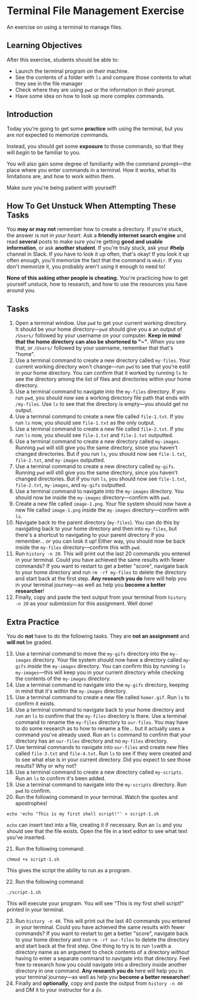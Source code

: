# Terminal File Management Exercise

An exercise on using a terminal to manage files.

## Learning Objectives

After this exercise, students should be able to:

- Launch the terminal program on their machine.
- See the contents of a folder with `ls` and compare those contents to what they see in the file manager
- Check where they are using `pwd` or the information in their prompt.
- Have some idea on how to look up more complex commands.

## Introduction

Today you're going to get some **practice** with using the terminal, but you are _not_ expected to memorize commands.

Instead, you should get some **exposure** to those commands, so that they will _begin_ to be familiar to you.

You will also gain some degree of familiarity with the command prompt—the place where you enter commands in a terminal. How it works, what its limitations are, and how to work within them.

Make sure you're being patient with yourself!

## How To Get Unstuck When Attempting These Tasks

You **may or may not** remember how to create a directory. If you're stuck, the answer is _not in your heart_. Ask a **friendly internet search engine** and read **several** posts to make sure you're getting **good and usable information**, or ask **another student**. If you're truly stuck, ask your **#help** channel in Slack. If you have to look it up often, that's okay! If you look it up often enough, you'll memorize the fact that the command is `mkdir`. If you don't memorize it, you probably aren't using it enough to need to!

**None of this asking other people is cheating.** You're practicing how to get yourself unstuck, how to research, and how to use the resources you have around you.

## Tasks


1. Open a terminal window. Use `pwd` to get your current working directory. It should be your home directory—`pwd` should give you a an output  of `/Users/` followed by your username on your computer. **Keep in mind that the home directory can also be shortened to "~"**. When you see that, or `/Users/` followed by your username, remember that that's "home".
2. Use a terminal command to create a new directory called `my-files`.  Your current working directory won't change—run `pwd` to see that you're estill in your home directory. You can confirm that it worked by running `ls` to see the directory among the list of files and directories within your home directory.
3. Use a terminal command to navigate into the `my-files` directory. If you run `pwd`, you should now see a working directory file path that ends with `/my-files`. Use `ls` to see that the directory is empty—you should get no output.
4. Use a terminal command to create a new file called `file-1.txt`. If you run `ls` now, you should see `file-1.txt` as the only output.
5. Use a terminal command to create a new file called `file-2.txt`. If you run `ls` now, you should see `file-1.txt` and `file-2.txt` outputted.
6. Use a terminal command to create a new directory called `my-images`. Running `pwd` will still give you the same directory, since you haven't changed directories. But if you run `ls`, you should now see `file-1.txt`, `file-2.txt`, and `my-images` outputted.
7. Use a terminal command to create a new directory called `my-gifs`. Running `pwd` will still give you the same directory, since you haven't changed directories. But if you run `ls`, you should now see `file-1.txt`, `file-2.txt`, `my-images`, and `my-gifs` outputted.
8. Use a terminal command to navigate into the `my-images` directory. You should now be inside the `my-images` directory—confirm with `pwd`.
9. Create a new file called `image-1.png`. Your file system should now have a new file called `image-1.png` inside the `my-images` directory—confirm with `ls`.
10. Navigate back to the parent directory (`my-files`). You can do this by navigating back to your home directory and then into `my-files`, but there's a shortcut to navigating to your parent directory if you remember... or you can look it up! Either way, you should now be back inside the `my-files` directory—confirm this with `pwd`.
11. Run `history -n 20`. This will print out the last 20 commands you entered in your terminal. Could you have achieved the same results with fewer commands? If you want to restart to get a better "score", navigate back to your home directory and run `rm -rf my-files` to delete the directory and start back at the first step. **Any research you do** here will help you in your terminal journey—as well as help you **become a better researcher**!
12. Finally, copy and paste the text output from your terminal from `history -n 20` as your submission for this assignment. Well done!

## Extra Practice

You do **not** have to do the following tasks. They are **not an assignment** and **will not** be graded.

13. Use a terminal command to move the `my-gifs` directory into the `my-images` directory. Your file system should now have a directory called `my-gifs` _inside_ the `my-images` directory. You can confirm this by running `ls my-images`—this will keep you in your current directory while checking the contents of the `my-images` directory.
14. Use a terminal command to navigate into the `my-gifs` directory, keeping in mind that it's _within_ the `my-images` directory.
15. Use a terminal command to create a new file called `homer.gif`. Run `ls` to confirm it exists.
16. Use a terminal command to navigate back to your home directory and run an `ls` to confirm that the `my-files` directory is there. Use a terminal command to rename the `my-files` directory to `our-files`. You may have to do some research as to how to rename a file... but it actually uses a command you've already used. Run an `ls` command to confirm that your directory has an `our-files` directory and no `my-files` directory.
17. Use terminal commands to navigate into `our-files` and create new files called `file-3.txt` and  `file-4.txt`. Run `ls` to see if they were created and to see what else is in your current directory. Did you expect to see those results? Why or why not?
18. Use a terminal command to create a new directory called `my-scripts`. Run an `ls` to confirm it's been added.
19. Use a terminal command to navigate into the `my-scripts` directory. Run `pwd` to confirm.
20. Run the following command in your terminal. Watch the quotes and apostrophes!

```
echo 'echo "This is my first shell script!"' > script-1.sh
```

`echo` can insert text into a file, creating it if necessary. Run an `ls` and you should see that the file exists. Open the file in a text editor to see what text you've inserted.

21. Run the following command: 

```
chmod +x script-1.sh
```

This gives the script the ability to run as a program.

22. Run the following command: 

```
./script-1.sh
```

This will execute your program. You will see "This is my first shell script!" printed in your terminal.

23. Run `history -n 40`. This will print out the last 40 commands you entered in your terminal. Could you have achieved the same results with fewer commands? If you want to restart to get a better "score", navigate back to your home directory and run `rm -rf our-files` to delete the directory and start back at the first step. One thing to try is to run `ls`with a directory name as an argument to check contents of a directory _without_ having to enter a separate command to navigate into that directory. Feel free to research how you could navigate into a directory inside another directory in one command. **Any research you do** here will help you in your terminal journey—as well as help you **become a better researcher**!
24. Finally and **optionally**, copy and paste the output from `history -n 40` and DM it to your instructor for a 👍.
